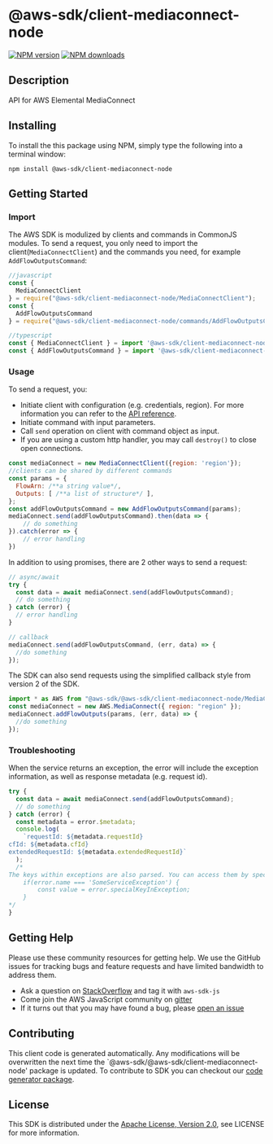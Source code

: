 # @aws-sdk/client-mediaconnect-node

[![NPM version](https://img.shields.io/npm/v/@aws-sdk/client-mediaconnect-node/preview.svg)](https://www.npmjs.com/package/@aws-sdk/client-mediaconnect-node)
[![NPM downloads](https://img.shields.io/npm/dm/@aws-sdk/client-mediaconnect-node.svg)](https://www.npmjs.com/package/@aws-sdk/client-mediaconnect-node)

## Description

API for AWS Elemental MediaConnect

## Installing

To install the this package using NPM, simply type the following into a terminal window:

```
npm install @aws-sdk/client-mediaconnect-node
```

## Getting Started

### Import

The AWS SDK is modulized by clients and commands in CommonJS modules. To send a request, you only need to import the client(`MediaConnectClient`) and the commands you need, for example `AddFlowOutputsCommand`:

```javascript
//javascript
const {
  MediaConnectClient
} = require("@aws-sdk/client-mediaconnect-node/MediaConnectClient");
const {
  AddFlowOutputsCommand
} = require("@aws-sdk/client-mediaconnect-node/commands/AddFlowOutputsCommand");
```

```javascript
//typescript
const { MediaConnectClient } = import '@aws-sdk/client-mediaconnect-node/MediaConnectClient';
const { AddFlowOutputsCommand } = import '@aws-sdk/client-mediaconnect-node/commands/AddFlowOutputsCommand';
```

### Usage

To send a request, you:

- Initiate client with configuration (e.g. credentials, region). For more information you can refer to the [API reference][].
- Initiate command with input parameters.
- Call `send` operation on client with command object as input.
- If you are using a custom http handler, you may call `destroy()` to close open connections.

```javascript
const mediaConnect = new MediaConnectClient({region: 'region'});
//clients can be shared by different commands
const params = {
  FlowArn: /**a string value*/,
  Outputs: [ /**a list of structure*/ ],
};
const addFlowOutputsCommand = new AddFlowOutputsCommand(params);
mediaConnect.send(addFlowOutputsCommand).then(data => {
    // do something
}).catch(error => {
    // error handling
})
```

In addition to using promises, there are 2 other ways to send a request:

```javascript
// async/await
try {
  const data = await mediaConnect.send(addFlowOutputsCommand);
  // do something
} catch (error) {
  // error handling
}
```

```javascript
// callback
mediaConnect.send(addFlowOutputsCommand, (err, data) => {
  //do something
});
```

The SDK can also send requests using the simplified callback style from version 2 of the SDK.

```javascript
import * as AWS from "@aws-sdk/@aws-sdk/client-mediaconnect-node/MediaConnect";
const mediaConnect = new AWS.MediaConnect({ region: "region" });
mediaConnect.addFlowOutputs(params, (err, data) => {
  //do something
});
```

### Troubleshooting

When the service returns an exception, the error will include the exception information, as well as response metadata (e.g. request id).

```javascript
try {
  const data = await mediaConnect.send(addFlowOutputsCommand);
  // do something
} catch (error) {
  const metadata = error.$metadata;
  console.log(
    `requestId: ${metadata.requestId}
cfId: ${metadata.cfId}
extendedRequestId: ${metadata.extendedRequestId}`
  );
  /*
The keys within exceptions are also parsed. You can access them by specifying exception names:
    if(error.name === 'SomeServiceException') {
        const value = error.specialKeyInException;
    }
*/
}
```

## Getting Help

Please use these community resources for getting help. We use the GitHub issues for tracking bugs and feature requests and have limited bandwidth to address them.

- Ask a question on [StackOverflow](https://stackoverflow.com/questions/tagged/aws-sdk-js) and tag it with `aws-sdk-js`
- Come join the AWS JavaScript community on [gitter](https://gitter.im/aws/aws-sdk-js-v3)
- If it turns out that you may have found a bug, please [open an issue](https://github.com/aws/aws-sdk-js-v3/issues)

## Contributing

This client code is generated automatically. Any modifications will be overwritten the next time the `@aws-sdk/@aws-sdk/client-mediaconnect-node' package is updated. To contribute to SDK you can checkout our [code generator package][].

## License

This SDK is distributed under the
[Apache License, Version 2.0](http://www.apache.org/licenses/LICENSE-2.0),
see LICENSE for more information.

[code generator package]: https://github.com/aws/aws-sdk-js-v3/tree/master/packages/service-types-generator
[api reference]: https://docs.aws.amazon.com/AWSJavaScriptSDK/latest/
